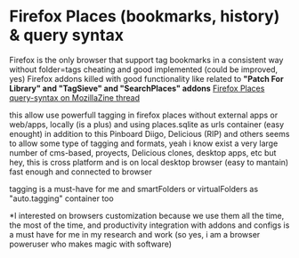 # Firefox Places (bookmarks, history) & query syntax

Firefox is the only browser that support tag bookmarks in a consistent way without folder=tags cheating and good implemented (could be improved, yes)
Firefox addons killed with good functionality like
related to **"Patch For Library" and "TagSieve" and "SearchPlaces" addons**
[Firefox Places query-syntax on MozillaZine thread ](http://forums.mozillazine.org/viewtopic.php?t=629560)

this allow use powerfull tagging in firefox places without external apps or web/apps, locally (is a plus) and using places.sqlite as urls container (easy enought) in addition to this Pinboard Diigo, Delicious (RIP) and others seems to allow some type of tagging and formats, yeah i know exist a very large number of cms-based, proyects, Delicious clones, desktop apps, etc but hey, this is cross platform and is on local desktop browser (easy to mantain) fast enough and connected to browser

tagging is a must-have for me and smartFolders or virtualFolders as "auto.tagging" container too 

*I interested on browsers customization because we use them all the time, the most of the time, and productivity integration with addons and configs is a must have for me in my research and work (so yes, i am a browser poweruser who makes magic with software)
